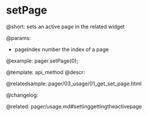 setPage
=============

@short: sets an active page in the related widget


@params:
- pageIndex     number      the index of a page



@example:
pager.setPage(0);


@template: api_method
@descr:




@relatedsample:
pager/03_usage/01_get_set_page.html

@changelog:

@related: pager/usage.md#settinggettingtheactivepage
